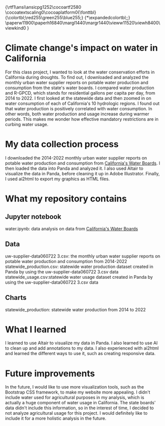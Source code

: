 {\rtf1\ansi\ansicpg1252\cocoartf2580
\cocoatextscaling0\cocoaplatform0{\fonttbl}
{\colortbl;\red255\green255\blue255;}
{\*\expandedcolortbl;;}
\paperw11900\paperh16840\margl1440\margr1440\vieww11520\viewh8400\viewkind0
} 
# Climate change's impact on water in California
For this class project, I wanted to look at the water conservation efforts in California during droughts. To find out, I downloaded and analyzed the monthly urban water supplier reports on potable water production and consumption from the state's water boards. I compared water production and R-GPCD, which stands for residential gallons per capita per day, from 2014 to 2022. I first looked at the statewide data and then zoomed in on water consumption of each of California's 10 hydrologic regions. I found out that water production is positively correlated with water consumption. In other words, both water production and usage increase during warmer periods. This makes me wonder how effective mandatory restrictions are in curbing water usage.
# My data collection process
I downloaded the 2014-2022 monthly urban water supplier reports on potable water production and consumption from [California's Water Boards](https://www.waterboards.ca.gov/water_issues/programs/conservation_portal/conservation_reporting.html). I then loaded the data into Panda and analyzed it. I also used Altair to visualize the data in Panda, before cleaning it up in Adobe Illustrator.  Finally, I used ai2html to export my graphics as HTML files.
# What my repository contains
## Jupyter notebook
water.ipynb: data analysis on data from [California's Water Boards](https://www.waterboards.ca.gov/water_issues/programs/conservation_portal/conservation_reporting.html)
## Data
uw-supplier-data060722 3.csv: the monthly urban water supplier reports on potable water production and consumption from 2014-2022
statewide_production.csv: statewide water production dataset created in Panda by using the uw-supplier-data060722 3.csv data
statewide_usage.csv:statewide water usage dataset created in Panda by using the uw-supplier-data060722 3.csv data
## Charts
statewide_production: statewide water production from 2014 to 2022
# What I learned
I learned to use Altair to visualize my data in Panda. I also learned to use AI to clean up and add annotations to my data. I also experienced with ai2html and learned the different ways to use it, such as creating responsive data.
# Future improvements
In the future, I would like to use more visualization tools, such as the Bootstrap CSS framework, to make my website more appealing. I didn't include water used for agricultural purposes in my analysis, which is actually a huge component of water usage in California. The state boards' data didn't include this information, so in the interest of time, I decided to not analyze agricultural usage for this project. I would definitely like to include it for a more holistic analysis in the future. 